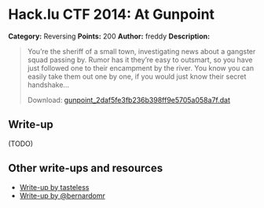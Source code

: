 # Hack.lu CTF 2014: At Gunpoint

**Category:** Reversing
**Points:** 200
**Author:** freddy
**Description:**

> You’re the sheriff of a small town, investigating news about a gangster squad passing by. Rumor has it they’re easy to outsmart, so you have just followed one to their encampment by the river. You know you can easily take them out one by one, if you would just know their secret handshake…
>
> Download: [gunpoint_2daf5fe3fb236b398ff9e5705a058a7f.dat](gunpoint_2daf5fe3fb236b398ff9e5705a058a7f.dat)

## Write-up

(TODO)

## Other write-ups and resources

* [Write-up by tasteless](http://tasteless.se/2014/10/hack-lu-ctf-2014-at-gunpoint/)
* [Write-up by @bernardomr](http://w00tsec.blogspot.com/2014/10/hacklu-2014-ctf-write-up-at-gunpoint.html)
